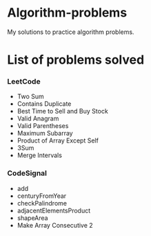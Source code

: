 # Algorithm-problems

My solutions to practice algorithm problems.

# List of problems solved

### LeetCode
- Two Sum
- Contains Duplicate
- Best Time to Sell and Buy Stock
- Valid Anagram
- Valid Parentheses
- Maximum Subarray
- Product of Array Except Self
- 3Sum
- Merge Intervals

### CodeSignal
- add
- centuryFromYear
- checkPalindrome
- adjacentElementsProduct
- shapeArea
- Make Array Consecutive 2
